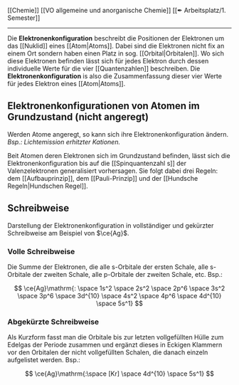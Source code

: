 [[Chemie]] [[VO allgemeine und anorganische Chemie]] [[✒ Arbeitsplatz/1. Semester]]

---

Die **Elektronenkonfiguration** beschreibt die Positionen der Elektronen um das [[Nuklid]] eines [[Atom|Atoms]]. Dabei sind die Elektronen nicht fix an einem Ort sondern haben einen Platz in sog. [[Orbital|Orbitalen]]. Wo sich diese Elektronen befinden lässt sich für jedes Elektron durch dessen individuelle Werte für die vier [[Quantenzahlen]] beschreiben. Die **Elektronenkonfiguration** is also die Zusammenfassung dieser vier Werte für jedes Elektron eines [[Atom|Atoms]].

## Elektronenkonfigurationen von Atomen im Grundzustand (nicht angeregt)

Werden Atome angeregt, so kann sich ihre Elektronenkonfiguration ändern. *Bsp.: Lichtemission erhitzter Kationen.*

Beit Atomen deren Elektronen sich im Grundzustand befinden, lässt sich die Elektronenkonfiguration bis auf die [[Spinquantenzahl s]] der Valenzelektronen generalisiert vorhersagen. Sie folgt dabei drei Regeln: dem [[Aufbauprinzip]], dem [[Pauli-Prinzip]] und der [[Hundsche Regeln|Hundschen Regel]].

## Schreibweise

 Darstellung der Elektronenkonfiguration in vollständiger und gekürzter Schreibweise am Beispiel von $\ce{Ag}$.
 
### Volle Schreibweise

Die Summe der Elektronen, die alle s-Orbitale der ersten Schale, alle s-Orbitale der zweiten Schale, alle p-Orbitale der zweiten Schale, etc. Bsp.: 

$$
\ce{Ag}\mathrm{: \space 1s^2 \space 2s^2 \space 2p^6 \space 3s^2 \space 3p^6 \space 3d^{10} \space 4s^2 \space 4p^6 \space 4d^{10} \space 5s^1}
$$

### Abgekürzte Schreibweise

Als Kurzform fasst man die Orbitale bis zur letzten vollgefüllten Hülle zum Edelgas der Periode zusammen und ergänzt dieses in Eckigen Klammern vor den Orbitalen der nicht vollgefüllten Schalen, die danach einzeln aufgelistet werden. Bsp.: 

$$
\ce{Ag}\mathrm{:\space [Kr] \space 4d^{10} \space 5s^1}
$$